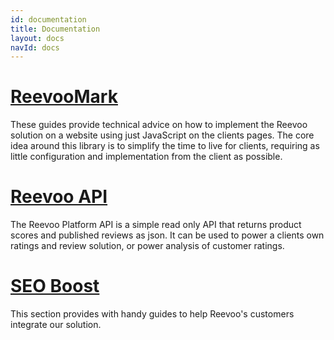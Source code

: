 ```yaml
---
id: documentation
title: Documentation
layout: docs
navId: docs
---
```


[ReevooMark](reevoomark/index.html)
==========

These guides provide technical advice on how to implement the Reevoo solution on a website using just JavaScript on the clients pages. The core idea around this library is to simplify the time to live for clients, requiring as little configuration and implementation from the client as possible.

[Reevoo API](reevooapi/index.html)
==========

The Reevoo Platform API is a simple read only API that returns product scores and published reviews as json. It can be used to power a clients own ratings and review solution, or power analysis of customer ratings.


[SEO Boost](seoboost/index.html)
==========

This section provides with handy guides to help Reevoo's customers integrate our solution.
